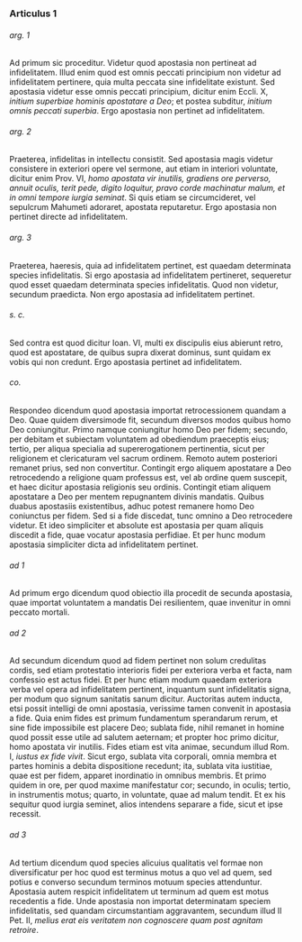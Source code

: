 ### Articulus 1

###### arg. 1
Ad primum sic proceditur. Videtur quod apostasia non pertineat ad infidelitatem. Illud enim quod est omnis peccati principium non videtur ad infidelitatem pertinere, quia multa peccata sine infidelitate existunt. Sed apostasia videtur esse omnis peccati principium, dicitur enim Eccli. X, *initium superbiae hominis apostatare a Deo*; et postea subditur, *initium omnis peccati superbia*. Ergo apostasia non pertinet ad infidelitatem.

###### arg. 2
Praeterea, infidelitas in intellectu consistit. Sed apostasia magis videtur consistere in exteriori opere vel sermone, aut etiam in interiori voluntate, dicitur enim Prov. VI, *homo apostata vir inutilis, gradiens ore perverso, annuit oculis, terit pede, digito loquitur, pravo corde machinatur malum, et in omni tempore iurgia seminat*. Si quis etiam se circumcideret, vel sepulcrum Mahumeti adoraret, apostata reputaretur. Ergo apostasia non pertinet directe ad infidelitatem.

###### arg. 3
Praeterea, haeresis, quia ad infidelitatem pertinet, est quaedam determinata species infidelitatis. Si ergo apostasia ad infidelitatem pertineret, sequeretur quod esset quaedam determinata species infidelitatis. Quod non videtur, secundum praedicta. Non ergo apostasia ad infidelitatem pertinet.

###### s. c.
Sed contra est quod dicitur Ioan. VI, multi ex discipulis eius abierunt retro, quod est apostatare, de quibus supra dixerat dominus, sunt quidam ex vobis qui non credunt. Ergo apostasia pertinet ad infidelitatem.

###### co.
Respondeo dicendum quod apostasia importat retrocessionem quandam a Deo. Quae quidem diversimode fit, secundum diversos modos quibus homo Deo coniungitur. Primo namque coniungitur homo Deo per fidem; secundo, per debitam et subiectam voluntatem ad obediendum praeceptis eius; tertio, per aliqua specialia ad supererogationem pertinentia, sicut per religionem et clericaturam vel sacrum ordinem. Remoto autem posteriori remanet prius, sed non convertitur. Contingit ergo aliquem apostatare a Deo retrocedendo a religione quam professus est, vel ab ordine quem suscepit, et haec dicitur apostasia religionis seu ordinis. Contingit etiam aliquem apostatare a Deo per mentem repugnantem divinis mandatis. Quibus duabus apostasiis existentibus, adhuc potest remanere homo Deo coniunctus per fidem. Sed si a fide discedat, tunc omnino a Deo retrocedere videtur. Et ideo simpliciter et absolute est apostasia per quam aliquis discedit a fide, quae vocatur apostasia perfidiae. Et per hunc modum apostasia simpliciter dicta ad infidelitatem pertinet.

###### ad 1
Ad primum ergo dicendum quod obiectio illa procedit de secunda apostasia, quae importat voluntatem a mandatis Dei resilientem, quae invenitur in omni peccato mortali.

###### ad 2
Ad secundum dicendum quod ad fidem pertinet non solum credulitas cordis, sed etiam protestatio interioris fidei per exteriora verba et facta, nam confessio est actus fidei. Et per hunc etiam modum quaedam exteriora verba vel opera ad infidelitatem pertinent, inquantum sunt infidelitatis signa, per modum quo signum sanitatis sanum dicitur. Auctoritas autem inducta, etsi possit intelligi de omni apostasia, verissime tamen convenit in apostasia a fide. Quia enim fides est primum fundamentum sperandarum rerum, et sine fide impossibile est placere Deo; sublata fide, nihil remanet in homine quod possit esse utile ad salutem aeternam; et propter hoc primo dicitur, homo apostata vir inutilis. Fides etiam est vita animae, secundum illud Rom. I, *iustus ex fide vivit*. Sicut ergo, sublata vita corporali, omnia membra et partes hominis a debita dispositione recedunt; ita, sublata vita iustitiae, quae est per fidem, apparet inordinatio in omnibus membris. Et primo quidem in ore, per quod maxime manifestatur cor; secundo, in oculis; tertio, in instrumentis motus; quarto, in voluntate, quae ad malum tendit. Et ex his sequitur quod iurgia seminet, alios intendens separare a fide, sicut et ipse recessit.

###### ad 3
Ad tertium dicendum quod species alicuius qualitatis vel formae non diversificatur per hoc quod est terminus motus a quo vel ad quem, sed potius e converso secundum terminos motuum species attenduntur. Apostasia autem respicit infidelitatem ut terminum ad quem est motus recedentis a fide. Unde apostasia non importat determinatam speciem infidelitatis, sed quandam circumstantiam aggravantem, secundum illud II Pet. II, *melius erat eis veritatem non cognoscere quam post agnitam retroire*.


